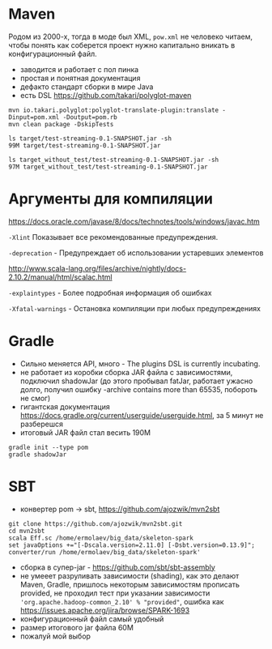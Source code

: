 # Maven
Родом из 2000-х, тогда в моде был XML, `pow.xml` не человеко читаем, чтобы понять как соберется проект нужно капитально вникать в конфигурационный файл.

- заводится и работает с пол пинка
- простая и понятная документация
- дефакто стандарт сборки в мире Java
- есть DSL https://github.com/takari/polyglot-maven

```
mvn io.takari.polyglot:polyglot-translate-plugin:translate -Dinput=pom.xml -Doutput=pom.rb
mvn clean package -DskipTests
```

```
ls target/test-streaming-0.1-SNAPSHOT.jar -sh
99M target/test-streaming-0.1-SNAPSHOT.jar

ls target_without_test/test-streaming-0.1-SNAPSHOT.jar -sh
97M target_without_test/test-streaming-0.1-SNAPSHOT.jar
```
# Аргументы для компиляции
https://docs.oracle.com/javase/8/docs/technotes/tools/windows/javac.htm

`-Xlint` Показывает все рекомендованные предупреждения.

`-deprecation` - Предупреждает об использовании устаревших элементов

http://www.scala-lang.org/files/archive/nightly/docs-2.10.2/manual/html/scalac.html


`-explaintypes` - Более подробная информация об ошибках

`-Xfatal-warnings` - Остановка компиляции при любых предупреждениях


# Gradle
- Сильно меняется API, много - The plugins DSL is currently incubating.
- не работает из коробки сборка JAR файла с зависимостями, подключил shadowJar (до этого пробывал fatJar, работает ужасно долго, получил ошибку -archive contains more than 65535, побороть не смог)
- гигантская документация https://docs.gradle.org/current/userguide/userguide.html, за 5 минут не разберешся
- итоговый JAR файл стал весить 190M

```
gradle init --type pom
gradle shadowJar
```

# SBT
- конвертер pom -> sbt, https://github.com/ajozwik/mvn2sbt
```
git clone https://github.com/ajozwik/mvn2sbt.git
cd mvn2sbt
scala Eff.sc /home/ermolaev/big_data/skeleton-spark
set javaOptions +="[-Dscala.version=2.11.0] [-Dsbt.version=0.13.9]"; converter/run /home/ermolaev/big_data/skeleton-spark'
```
- сборка в супер-jar - https://github.com/sbt/sbt-assembly
- не умееет разруливать зависимости (shading), как это делают Maven, Gradle, пришлось некоторым зависимостям прописать provided, не проходил тест при указании зависимости `'org.apache.hadoop-common_2.10' % "provided"`, ошибка как https://issues.apache.org/jira/browse/SPARK-1693
- конфигурационный файл самый удобный
- размер итогового jar файла 60M
- пожалуй мой выбор

